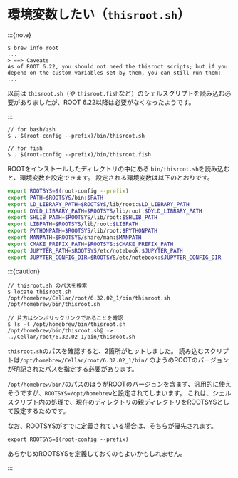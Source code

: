 # 環境変数したい（``thisroot.sh``）

:::{note}

```console
$ brew info root
...
> ==> Caveats
As of ROOT 6.22, you should not need the thisroot scripts; but if you depend on the custom variables set by them, you can still run them:
...
```

以前は ``thisroot.sh``（や ``thisroot.fish``など）のシェルスクリプトを読み込む必要がありましたが、ROOT 6.22以降は必要がなくなったようです。

:::

```console
// for bash/zsh
$ . $(root-config --prefix)/bin/thisroot.sh

// for fish
$ . $(root-config --prefix)/bin/thisroot.fish
```

ROOTをインストールしたディレクトリの中にある
``bin/thisroot.sh``を読み込むと、環境変数を設定できます。
設定される環境変数は以下のとおりです。

```bash
export ROOTSYS=$(root-config --prefix)
export PATH=$ROOTSYS/bin:$PATH
export LD_LIBRARY_PATH=$ROOTSYS/lib/root:$LD_LIBRARY_PATH
export DYLD_LIBRARY_PATH=$ROOTSYS/lib/root:$DYLD_LIBRARY_PATH
export SHLIB_PATH=$ROOTSYS/lib/root:$SHLIB_PATH
export LIBPATH=$ROOTSYS/lib/root:$LIBPATH
export PYTHONPATH=$ROOTSYS/lib/root:$PYTHONPATH
export MANPATH=$ROOTSYS/share/man:$MANPATH
export CMAKE_PREFIX_PATH=$ROOTSYS:$CMAKE_PREFIX_PATH
export JUPYTER_PATH=$ROOTSYS/etc/notebook:$JUPYTER_PATH
export JUPYTER_CONFIG_DIR=$ROOTSYS/etc/notebook:$JUPYTER_CONFIG_DIR
```

:::{caution}

```console
// thisroot.sh のパスを検索
$ locate thisroot.sh
/opt/homebrew/Cellar/root/6.32.02_1/bin/thisroot.sh
/opt/homebrew/bin/thisroot.sh

// 片方はシンボリックリンクであることを確認
$ ls -l /opt/homebrew/bin/thisroot.sh
/opt/homebrew/bin/thisroot.sh@ -> ../Cellar/root/6.32.02_1/bin/thisroot.sh
```

``thisroot.sh``のパスを確認すると、2箇所がヒットしました。
読み込むスクリプトは``/opt/homebrew/Cellar/root/6.32.02_1/bin/`` のようのROOTのバージョンが明記されたパスを指定する必要があります。

``/opt/homebrew/bin/``のパスのほうがROOTのバージョンを含まず、汎用的に使えそうですが、``ROOTSYS=/opt/homebrew``と設定されてしまいます。
これは、シェルスクリプト内の処理で、現在のディレクトリの親ディレクトリをROOTSYSとして設定するためです。

なお、ROOTSYSがすでに定義されている場合は、そちらが優先されます。

```console
export ROOTSYS=$(root-config --prefix)
```

あらかじめROOTSYSを定義しておくのもよいかもしれません。


:::








